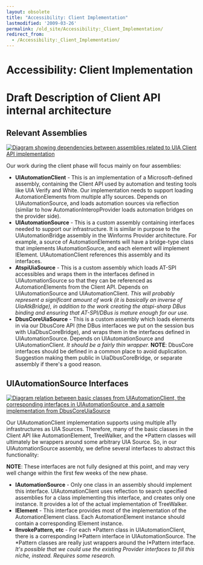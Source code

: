 ```yaml
---
layout: obsolete
title: "Accessibility: Client Implementation"
lastmodified: '2009-03-26'
permalink: /old_site/Accessibility:_Client_Implementation/
redirect_from:
  - /Accessibility:_Client_Implementation/
---
```


Accessibility: Client Implementation
====================================

Draft Description of Client API internal architecture
=====================================================

Relevant Assemblies
-------------------

[![Diagram showing dependencies between assemblies related to UIA Client API implementation]({{site.github.url}}/old_site/images/2/2a/ClientAssemblies.png)]({{site.github.url}}/old_site/images/2/2a/ClientAssemblies.png "Diagram showing dependencies between assemblies related to UIA Client API implementation")

Our work during the client phase will focus mainly on four assemblies:

-   **UIAutomationClient** - This is an implementation of a Microsoft-defined assembly, containing the Client API used by automation and testing tools like UIA Verify and White. Our implementation needs to support loading AutomationElements from multiple a11y sources. Depends on UIAutomationSource, and loads automation sources via reflection (similar to how AutomationInteropProvider loads automation bridges on the provider side).
-   **UIAutomationSource** - This is a custom assembly containing interfaces needed to support our infrastructure. It is similar in purpose to the UIAutomationBridge assembly in the Winforms Provider architecture. For example, a source of AutomationElements will have a bridge-type class that implements IAutomationSource, and each element will implement IElement. UIAutomationClient references this assembly and its interfaces.
-   **AtspiUiaSource** - This is a custom assembly which loads AT-SPI accessibles and wraps them in the interfaces defined in UIAutomationSource so that they can be referenced as AutomationElements from the Client API. Depends on UIAutomationSource and UIAutomationClient. *This will probably represent a significant amount of work (it is basically an inverse of UiaAtkBridge), in addition to the work creating the atspi-sharp DBus binding and ensuring that AT-SPI/DBus is mature enough for our use.*
-   **DbusCoreUiaSource** - This is a custom assembly which loads elements in via our DbusCore API (the DBus interfaces we put on the session bus with UiaDbusCoreBridge), and wraps them in the interfaces defined in UIAutomationSource. Depends on UIAutomationSource and UIAutomationClient. *It should be a fairly thin wrapper.* **NOTE**: DbusCore interfaces should be defined in a common place to avoid duplication. Suggestion making them public in UiaDbusCoreBridge, or separate assembly if there's a good reason.

UIAutomationSource Interfaces
-----------------------------

[![Diagram relation between basic classes from UIAutomationClient, the corresponding interfaces in UIAutomationSource, and a sample implementation from DbusCoreUiaSource]({{site.github.url}}/old_site/images/d/d6/UIASourceInterfaces.png)]({{site.github.url}}/old_site/images/d/d6/UIASourceInterfaces.png "Diagram relation between basic classes from UIAutomationClient, the corresponding interfaces in UIAutomationSource, and a sample implementation from DbusCoreUiaSource")

Our UIAutomationClient implementation supports using multiple a11y infrastructures as UIA Sources. Therefore, many of the basic classes in the Client API like AutomationElement, TreeWalker, and the \*Pattern classes will ultimately be wrappers around some arbitrary UIA Source. So, in our UIAutomationSource assembly, we define several interfaces to abstract this functionality:

**NOTE**: These interfaces are not fully designed at this point, and may very well change within the first few weeks of the new phase.

-   **IAutomationSource** - Only one class in an assembly should implement this interface. UIAutomationClient uses reflection to search specified assemblies for a class implementing this interface, and creates only one instance. It provides a lot of the actual implementation of TreeWalker.
-   **IElement** - This interface provides most of the implementation of the AutomationElement class. Each AutomationElement instance should contain a corresponding IElement instance.
-   **IInvokePattern, etc** - For each \*Pattern class in UIAutomationClient, there is a corresponding I\*Pattern interface in UIAutomationSource. The \*Pattern classes are really just wrappers around the I\*Pattern interface. *It's possible that we could use the existing Provider interfaces to fill this niche, instead. Requires some research.*


